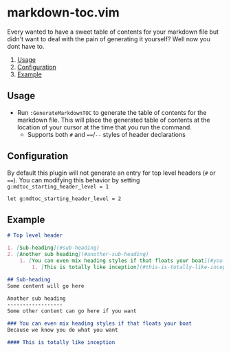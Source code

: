 # markdown-toc.vim

Every wanted to have a sweet table of contents for your markdown file but didn't want to deal with the pain of generating it yourself? Well now you dont have to.

1. [Usage](#usage)
2. [Configuration](#configuration)
3. [Example](#example)

## Usage

* Run `:GenerateMarkdownTOC` to generate the table of contents for the markdown file. This will place the generated table of contents at the location of your cursor at the time that you run the command.
  * Supports both `#` and `==`/`--` styles of header declarations

## Configuration

By default this plugin will not generate an entry for top level headers (`#` or `==`). You can modifying this behavior by setting `g:mdtoc_starting_header_level = 1`
```vimscript
let g:mdtoc_starting_header_level = 2
```

## Example

```markdown
# Top level header

1. [Sub-heading](#sub-heading)
2. [Another sub heading](#another-sub-heading)
	1. [You can even mix heading styles if that floats your boat](#you-can-even-mix-heading-styles-if-that-floats-your-boat)
		1. [This is totally like inception](#this-is-totally-like-inception)

## Sub-heading
Some content will go here

Another sub heading
------------------
Some other content can go here if you want

### You can even mix heading styles if that floats your boat
Because we know you do what you want

#### This is totally like inception
```
